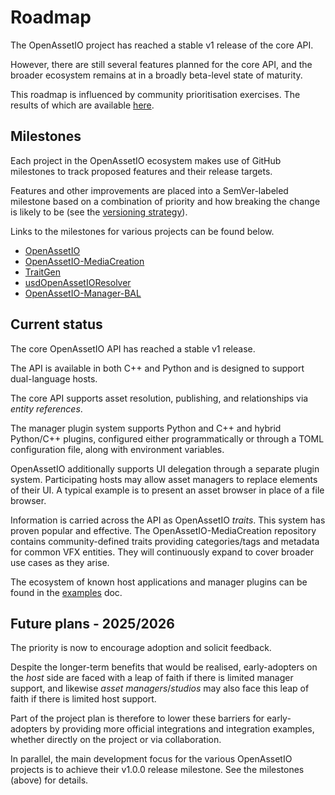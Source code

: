 # Roadmap

The OpenAssetIO project has reached a stable v1 release of the core API.

However, there are still several features planned for the core API, and
the broader ecosystem remains at in a broadly beta-level state of
maturity.

This roadmap is influenced by community prioritisation exercises. The
results of which are available
[here](https://docs.google.com/spreadsheets/d/1ARGfLIbBg58rGTAgjcvr9DbmsXKTdQKO3BC_M3RQ_w4/edit#gid=0).

## Milestones

Each project in the OpenAssetIO ecosystem makes use of GitHub milestones
to track proposed features and their release targets.

Features and other improvements are placed into a SemVer-labeled
milestone based on a combination of priority and how breaking the change
is likely to be (see the
[versioning strategy](./README.md#versioning-strategy)).

Links to the milestones for various projects can be found below.

* [OpenAssetIO](https://github.com/OpenAssetIO/OpenAssetIO/milestones)
* [OpenAssetIO-MediaCreation](https://github.com/OpenAssetIO/OpenAssetIO-MediaCreation/milestones)
* [TraitGen](https://github.com/OpenAssetIO/OpenAssetIO-TraitGen/milestones)
* [usdOpenAssetIOResolver](https://github.com/OpenAssetIO/usdOpenAssetIOResolver/milestones)
* [OpenAssetIO-Manager-BAL](https://github.com/OpenAssetIO/OpenAssetIO-Manager-BAL/milestones)

## Current status

The core OpenAssetIO API has reached a stable v1 release.

The API is available in both C++ and Python and is designed to support
dual-language hosts.

The core API supports asset resolution, publishing, and relationships
via _entity references_.

The manager plugin system supports Python and C++ and hybrid Python/C++
plugins, configured either programmatically or through a TOML
configuration file, along with environment variables.

OpenAssetIO additionally supports UI delegation through a separate
plugin system. Participating hosts may allow asset managers to replace
elements of their UI. A typical example is to present an asset browser
in place of a file browser.

Information is carried across the API as OpenAssetIO _traits_. This
system has proven popular and effective. The OpenAssetIO-MediaCreation
repository contains community-defined traits providing categories/tags
and metadata for common VFX entities. They will continuously expand to
cover broader use cases as they arise.

The ecosystem of known host applications and manager plugins can be
found in the [examples](./examples/README.md) doc.

## Future plans - 2025/2026

The priority is now to encourage adoption and solicit feedback.

Despite the longer-term benefits that would be realised, early-adopters
on the *host* side are faced with a leap of faith if there is limited
manager support, and likewise *asset managers*/*studios* may also face
this leap of faith if there is limited host support.

Part of the project plan is therefore to lower these barriers for
early-adopters by providing more official integrations and integration
examples, whether directly on the project or via collaboration.

In parallel, the main development focus for the various OpenAssetIO
projects is to achieve their v1.0.0 release milestone. See the
milestones (above) for details.

